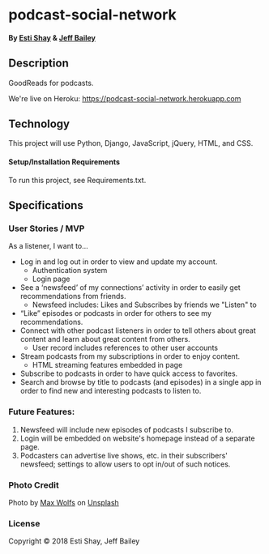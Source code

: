 # podcast-social-network

#### By [Esti Shay](https://www.github.com/estishay) & [Jeff Bailey](https://github.com/northwestjeff)

## Description

GoodReads for podcasts.

We're live on Heroku: https://podcast-social-network.herokuapp.com

## Technology

This project will use Python, Django, JavaScript, jQuery, HTML, and CSS.

#### Setup/Installation Requirements

To run this project, see Requirements.txt.

## Specifications

### User Stories / MVP

As a listener, I want to...
* Log in and log out in order to view and update my account.
  * Authentication system
  * Login page
* See a ‘newsfeed’ of my connections’ activity in order to easily get recommendations from friends.
  * Newsfeed includes: Likes and Subscribes by friends we "Listen" to
* “Like” episodes or podcasts in order for others to see my recommendations.
* Connect with other podcast listeners in order to tell others about great content and learn about great content from others.
  * User record includes references to other user accounts
* Stream podcasts from my subscriptions in order to enjoy content.
  * HTML streaming features embedded in page
* Subscribe to podcasts in order to have quick access to favorites.
* Search and browse by title to podcasts (and episodes) in a single app in order to find new and interesting podcasts to listen to.

### Future Features:
1. Newsfeed will include new episodes of podcasts I subscribe to.
2. Login will be embedded on website's homepage instead of a separate page.
3. Podcasters can advertise live shows, etc. in their subscribers' newsfeed; settings to allow users to opt in/out of such notices.

### Photo Credit
Photo by [Max Wolfs](https://unsplash.com/photos/yrVv6pwVp78) on [Unsplash](https://unsplash.com/)

### License

Copyright &copy; 2018 Esti Shay, Jeff Bailey
